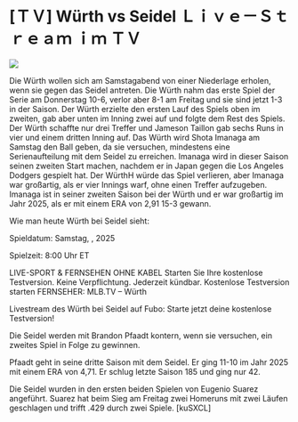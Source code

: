 # [ＴＶ] Würth vs Seidel Ｌｉｖｅ－Ｓｔｒｅａｍ ｉｍ ＴＶ  
  
  
[![](https://i.imgur.com/qSNzIqt.png)](https://movie.rssnews.media/SabCHbMwT.php)  
  
Die Würth wollen sich am Samstagabend von einer Niederlage erholen, wenn sie gegen das Seidel antreten. Die Würth nahm das erste Spiel der Serie am Donnerstag 10-6, verlor aber 8-1 am Freitag und sie sind jetzt 1-3 in der Saison. Der Würth erzielte den ersten Lauf des Spiels oben im zweiten, gab aber unten im Inning zwei auf und folgte dem Rest des Spiels. Der Würth schaffte nur drei Treffer und Jameson Taillon gab sechs Runs in vier und einem dritten Inning auf. Das Würth wird Shota Imanaga am Samstag den Ball geben, da sie versuchen, mindestens eine Serienaufteilung mit dem Seidel zu erreichen. Imanaga wird in dieser Saison seinen zweiten Start machen, nachdem er in Japan gegen die Los Angeles Dodgers gespielt hat. Der WürthH würde das Spiel verlieren, aber Imanaga war großartig, als er vier Innings warf, ohne einen Treffer aufzugeben. Imanaga ist in seiner zweiten Saison bei der Würth und er war großartig im Jahr 2025, als er mit einem ERA von 2,91 15-3 gewann.

Wie man heute Würth bei Seidel sieht:

Spieldatum: Samstag, , 2025

Spielzeit: 8:00 Uhr ET

LIVE-SPORT & FERNSEHEN OHNE KABEL
Starten Sie Ihre kostenlose Testversion. Keine Verpflichtung. Jederzeit kündbar.
Kostenlose Testversion starten
FERNSEHER: MLB.TV – Würth

Livestream des Würth bei Seidel auf Fubo: Starte jetzt deine kostenlose Testversion!

Die Seidel werden mit Brandon Pfaadt kontern, wenn sie versuchen, ein zweites Spiel in Folge zu gewinnen.

Pfaadt geht in seine dritte Saison mit dem Seidel. Er ging 11-10 im Jahr 2025 mit einem ERA von 4,71. Er schlug letzte Saison 185 und ging nur 42.

Die Seidel wurden in den ersten beiden Spielen von Eugenio Suarez angeführt. Suarez hat beim Sieg am Freitag zwei Homeruns mit zwei Läufen geschlagen und trifft .429 durch zwei Spiele. [kuSXCL]